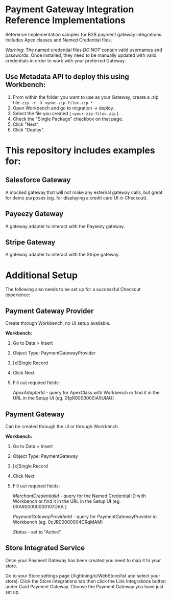 # Payment Gateway Integration Reference Implementations

Reference Implementation samples for B2B payment gateway integrations. Includes Apex classes and Named Credential files.

_Warning_: The named credential files _DO NOT_ contain valid usernames and passwords. Once installed, they need to be manually updated with valid credentials in order to work with your preferred Gateway.

## Use Metadata API to deploy this using Workbench:

1.  From within the folder you want to use as your Gateway, create a .zip file:
    `zip -r -X <your-zip-file>.zip *`
2.  Open Workbench and go to migration -> deploy.
3.  Select the file you created ( `<your-zip-file>.zip` ).
4.  Check the "Single Package" checkbox on that page.
5.  Click "Next".
6.  Click "Deploy".

# This repository includes examples for:

## Salesforce Gateway

A mocked gateway that will not make any external gateway calls, but great for demo purposes (eg. for displaying a credit card UI in Checkout).

## Payeezy Gateway

A gateway adapter to interact with the Payeezy gateway.

## Stripe Gateway

A gateway adapter to interact with the Stripe gateway.

# Additional Setup

The following also needs to be set up for a successful Checkout experience:

## Payment Gateway Provider

Create through Workbench, no UI setup available.

**Workbench:**

1. Go to Data > Insert
2. Object Type: PaymentGatewayProvider
3. [x]Single Record
4. Click Next
5. Fill out required fields:

    _ApexAdapterId_ - query for ApexClass with Workbench or find it in the URL in the Setup UI (eg. 01pR0000000iA5UIAU)

## Payment Gateway

Can be created through the UI or through Workbench.

**Workbench:**

1. Go to Data > Insert
2. Object Type: PaymentGateway
3. [x]Single Record
4. Click Next
5. Fill out required fields:

    _MerchantCredentialId_ - query for the Named Credential ID with Workbench or find it in the URL in the Setup UI (eg. 0XAR00000000107OAA )

    _PaymentGatewayProviderId_ - query for PaymentGatewayProvider in Workbench (eg. 0cJR00000004CRqMAM)

    _Status_ - set to "Active"

## Store Integrated Service

Once your Payment Gateway has been created you need to map it to your store.

Go to your Store settings page (<your app>/lightning/o/WebStore/list and select your store). Click the Store Integrations tab then click the Link Integrations button under Card Payment Gateway. Choose the Payment Gateway you have just set up.
